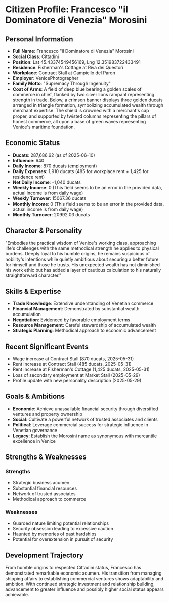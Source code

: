 # Citizen Profile: Francesco "il Dominatore di Venezia" Morosini

## Personal Information
- **Full Name**: Francesco "il Dominatore di Venezia" Morosini
- **Social Class**: Cittadini
- **Position**: Lat 45.43374549456169, Lng 12.351983722433491
- **Residence**: Fisherman's Cottage at Riva dei Questori
- **Workplace**: Contract Stall at Campiello del Paron
- **Employer**: VenicePhotographer
- **Family Motto**: "Supremacy Through Ingenuity"
- **Coat of Arms**: A field of deep blue bearing a golden scales of commerce in chief, flanked by two silver lions rampant representing strength in trade. Below, a crimson banner displays three golden ducats arranged in triangle formation, symbolizing accumulated wealth through merchant expertise. The shield is crowned with a merchant's cap proper, and supported by twisted columns representing the pillars of honest commerce, all upon a base of green waves representing Venice's maritime foundation.

## Economic Status
- **Ducats**: 287,686.62 (as of 2025-06-10)
- **Influence**: 640
- **Daily Income**: 870 ducats (employment)
- **Daily Expenses**: 1,910 ducats (485 for workplace rent + 1,425 for residence rent)
- **Net Daily Income**: -1,040 ducats
- **Weekly Income**: 0 (This field seems to be an error in the provided data, actual income is from daily wage)
- **Weekly Turnover**: 15067.36 ducats
- **Monthly Income**: 0 (This field seems to be an error in the provided data, actual income is from daily wage)
- **Monthly Turnover**: 20992.03 ducats

## Character & Personality
"Embodies the practical wisdom of Venice's working class, approaching life's challenges with the same methodical strength he applies to physical burdens. Deeply loyal to his humble origins, he remains suspicious of nobility's intentions while quietly ambitious about securing a better future for himself and those he trusts. His unexpected wealth has not diminished his work ethic but has added a layer of cautious calculation to his naturally straightforward character."

## Skills & Expertise
- **Trade Knowledge**: Extensive understanding of Venetian commerce
- **Financial Management**: Demonstrated by substantial wealth accumulation
- **Negotiation**: Evidenced by favorable employment terms
- **Resource Management**: Careful stewardship of accumulated wealth
- **Strategic Planning**: Methodical approach to economic advancement

## Recent Significant Events
- Wage increase at Contract Stall (870 ducats, 2025-05-31)
- Rent increase at Contract Stall (485 ducats, 2025-05-31)
- Rent increase at Fisherman's Cottage (1,425 ducats, 2025-05-31)
- Loss of secondary employment at Market Stall (2025-05-29)
- Profile update with new personality description (2025-05-29)

## Goals & Ambitions
- **Economic**: Achieve unassailable financial security through diversified ventures and property ownership
- **Social**: Cultivate a powerful network of trusted associates and clients
- **Political**: Leverage commercial success for strategic influence in Venetian governance
- **Legacy**: Establish the Morosini name as synonymous with mercantile excellence in Venice

## Strengths & Weaknesses
### Strengths
- Strategic business acumen
- Substantial financial resources
- Network of trusted associates
- Methodical approach to commerce

### Weaknesses
- Guarded nature limiting potential relationships
- Security obsession leading to excessive caution
- Haunted by memories of past hardships
- Potential for overextension in pursuit of security

## Development Trajectory
From humble origins to respected Cittadini status, Francesco has demonstrated remarkable economic acumen. His transition from managing shipping affairs to establishing commercial ventures shows adaptability and ambition. With continued strategic investment and relationship building, advancement to greater influence and possibly higher social status appears achievable.
